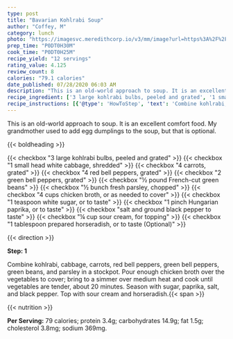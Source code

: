 ```yaml
---
type: post
title: "Bavarian Kohlrabi Soup"
author: "Coffey, M"
category: lunch
photo: "https://imagesvc.meredithcorp.io/v3/mm/image?url=https%3A%2F%2Fimages.media-allrecipes.com%2Fuserphotos%2F1942271.jpg"
prep_time: "P0DT0H30M"
cook_time: "P0DT0H25M"
recipe_yield: "12 servings"
rating_value: 4.125
review_count: 8
calories: "79.1 calories"
date_published: 07/28/2020 06:03 AM
description: "This is an old-world approach to soup. It is an excellent comfort food. My grandmother used to add egg dumplings to the soup, but that is optional."
recipe_ingredient: ['3 large kohlrabi bulbs, peeled and grated', '1 small head white cabbage, shredded', '4 carrots, grated', '4 red bell peppers, grated', '2 green bell peppers, grated', '½ pound French-cut green beans', '½ bunch fresh parsley, chopped', '4 cups chicken broth, or as needed to cover', '1 teaspoon white sugar, or to taste', '1 pinch Hungarian paprika, or to taste', 'salt and ground black pepper to taste', '¼ cup sour cream, for topping', '1 tablespoon prepared horseradish, or to taste']
recipe_instructions: [{'@type': 'HowToStep', 'text': 'Combine kohlrabi, cabbage, carrots, red bell peppers, green bell peppers, green beans, and parsley in a stockpot. Pour enough chicken broth over the vegetables to cover; bring to a simmer over medium heat and cook until vegetables are tender, about 20 minutes. Season with sugar, paprika, salt, and black pepper. Top with sour cream and horseradish.\n'}]
---
```


This is an old-world approach to soup. It is an excellent comfort food. My grandmother used to add egg dumplings to the soup, but that is optional. 

{{< boldheading >}}

{{< checkbox "3 large kohlrabi bulbs, peeled and grated" >}}
{{< checkbox "1 small head white cabbage, shredded" >}}
{{< checkbox "4  carrots, grated" >}}
{{< checkbox "4  red bell peppers, grated" >}}
{{< checkbox "2  green bell peppers, grated" >}}
{{< checkbox "½ pound French-cut green beans" >}}
{{< checkbox "½ bunch fresh parsley, chopped" >}}
{{< checkbox "4 cups chicken broth, or as needed to cover" >}}
{{< checkbox "1 teaspoon white sugar, or to taste" >}}
{{< checkbox "1 pinch Hungarian paprika, or to taste" >}}
{{< checkbox "salt and ground black pepper to taste" >}}
{{< checkbox "¼ cup sour cream, for topping" >}}
{{< checkbox "1 tablespoon prepared horseradish, or to taste  (Optional)" >}}


{{< direction >}}

**Step: 1**

Combine kohlrabi, cabbage, carrots, red bell peppers, green bell peppers, green beans, and parsley in a stockpot. Pour enough chicken broth over the vegetables to cover; bring to a simmer over medium heat and cook until vegetables are tender, about 20 minutes. Season with sugar, paprika, salt, and black pepper. Top with sour cream and horseradish.{{< span >}}

{{< nutrition >}}

**Per Serving:** 79 calories; protein 3.4g; carbohydrates 14.9g; fat 1.5g; cholesterol 3.8mg; sodium 369mg.